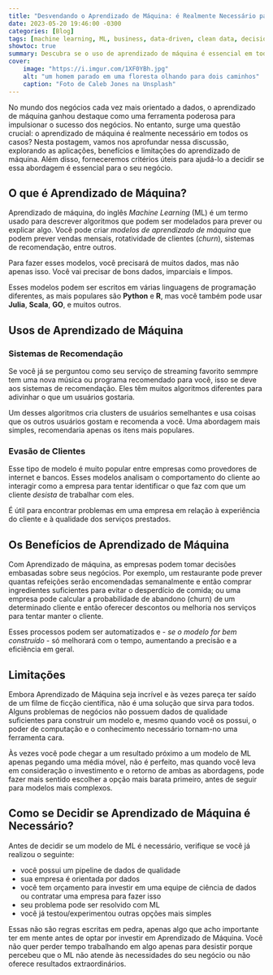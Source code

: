 ```yaml
---
title: "Desvendando o Aprendizado de Máquina: é Realmente Necessário para o Seu Negócio?"
date: 2023-05-20 19:46:00 -0300
categories: [Blog]
tags: [machine learning, ML, business, data-driven, clean data, decision-making, eficiência, data pipeline, data science, AI, aprendizado de máquina, ciência de dados, pipeline de dados]
showtoc: true
summary: Descubra se o uso de aprendizado de máquina é essencial em todos os casos de negócios. Avalie os benefícios e as limitações.
cover:
    image: "https://i.imgur.com/1XF0YBh.jpg"
    alt: "um homem parado em uma floresta olhando para dois caminhos"
    caption: "Foto de Caleb Jones na Unsplash"
---
```


No mundo dos negócios cada vez mais orientado a dados, o aprendizado de máquina ganhou destaque como uma ferramenta poderosa para impulsionar o sucesso dos negócios. No entanto, surge uma questão crucial: o aprendizado de máquina é realmente necessário em todos os casos? Nesta postagem, vamos nos aprofundar nessa discussão, explorando as aplicações, benefícios e limitações do aprendizado de máquina. Além disso, forneceremos critérios úteis para ajudá-lo a decidir se essa abordagem é essencial para o seu negócio.

## O que é Aprendizado de Máquina?

Aprendizado de máquina, do inglês _Machine Learning_ (ML) é um termo usado para descrever algoritmos que podem ser modelados para prever ou explicar algo. Você pode criar _modelos de aprendizado de máquina_ que podem prever vendas mensais, rotatividade de clientes (_churn_), sistemas de recomendação, entre outros.

Para fazer esses modelos, você precisará de muitos dados, mas não apenas isso. Você vai precisar de bons dados, imparciais e limpos.

Esses modelos podem ser escritos em várias linguagens de programação diferentes, as mais populares são **Python** e **R**, mas você também pode usar **Julia**, **Scala**, **GO**, e muitos outros.

## Usos de Aprendizado de Máquina

### Sistemas de Recomendação

Se você já se perguntou como seu serviço de streaming favorito semmpre tem uma nova música ou programa recomendado para você, isso se deve aos sistemas de recomendação. Eles têm muitos algoritmos diferentes para adivinhar o que um usuários gostaria.

Um desses algoritmos cria clusters de usuários semelhantes e usa coisas que os outros usuários gostam e recomenda a você. Uma abordagem mais simples, recomendaria apenas os itens mais populares.

### Evasão de Clientes

Esse tipo de modelo é muito popular entre empresas como provedores de internet e bancos. Esses modelos analisam o comportamento do cliente ao interagir como a empresa para tentar identificar o que faz com que um cliente _desista_ de trabalhar com eles.

É útil para encontrar problemas em uma empresa em relação à experiência do cliente e à qualidade dos serviços prestados.

## Os Benefícios de Aprendizado de Máquina

Com Aprendizado de máquina, as empresas podem tomar decisões embasadas sobre seus negócios. Por exemplo, um restaurante pode prever quantas refeições serão encomendadas semanalmente e então comprar ingredientes suficientes para evitar o desperdício de comida; ou uma empresa pode calcular a probabilidade de abandono (churn) de um determinado cliente e então oferecer descontos ou melhoria nos serviços para tentar manter o cliente.

Esses processos podem ser automatizados e - _se o modelo for bem construído_ - só melhorará com o tempo, aumentando a precisão e a eficiência em geral.

## Limitações

Embora Aprendizado de Máquina seja incrível e às vezes pareça ter saído de um filme de ficção científica, não é uma solução que sirva para todos. Alguns problemas de negócios não possuem dados de qualidade suficientes para construir um modelo e, mesmo quando você os possui, o poder de computação e o conhecimento necessário tornam-no uma ferramenta cara.

Às vezes você pode chegar a um resultado próximo a um modelo de ML apenas pegando uma média móvel, não é perfeito, mas quando você leva em consideração o investimento e o retorno de ambas as abordagens, pode fazer mais sentido escolher a opção mais barata primeiro, antes de seguir para modelos mais complexos.

## Como se Decidir se Aprendizado de Máquina é Necessário?

Antes de decidir se um modelo de ML é necessário, verifique se você já realizou o seguinte:

- você possui um pipeline de dados de qualidade
- sua empresa é orientada por dados
- você tem orçamento para investir em uma equipe de ciência de dados ou contratar uma empresa para fazer isso
- seu problema pode ser resolvido com ML
- você já testou/experimentou outras opções mais simples

Essas não são regras escritas em pedra, apenas algo que acho importante ter em mente antes de optar por investir em Aprendizado de Máquina. Você não quer perder tempo trabalhando em algo apenas para desistir porque percebeu que o ML não atende às necessidades do seu negócio ou não oferece resultados extraordinários.